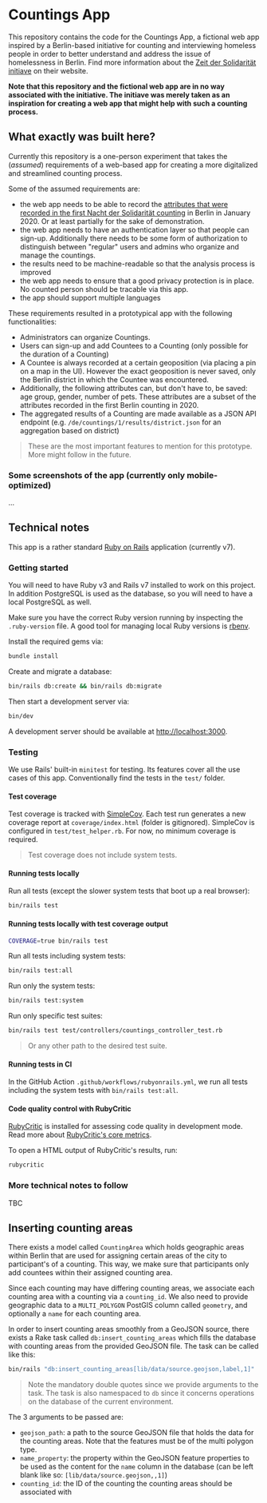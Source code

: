 # Countings App

This repository contains the code for the Countings App, a fictional web app inspired by a Berlin-based initiative for counting and interviewing homeless people in order to better understand and address the issue of homelessness in Berlin. Find more information about the [Zeit der Solidarität initiave](https://zeitdersolidaritaet.de/) on their website.

**Note that this repository and the fictional web app are in no way associated with the initiative. The initiave was merely taken as an inspiration for creating a web app that might help with such a counting process.**

## What exactly was built here?

Currently this repository is a one-person experiment that takes the (_assumed_) requirements of a web-based app for creating a more digitalized and streamlined counting process.

Some of the assumed requirements are:

- the web app needs to be able to record the [attributes that were recorded in the first Nacht der Solidarität counting](https://zeitdersolidaritaet.de/ergebnisse/) in Berlin in January 2020. Or at least partially for the sake of demonstration.
- the web app needs to have an authentication layer so that people can sign-up. Additionally there needs to be some form of authorization to distinguish between "regular" users and admins who organize and manage the countings.
- the results need to be machine-readable so that the analysis process is improved
- the web app needs to ensure that a good privacy protection is in place. No counted person should be tracable via this app.
- the app should support multiple languages

These requirements resulted in a prototypical app with the following functionalities:

- Administrators can organize Countings.
- Users can sign-up and add Countees to a Counting (only possible for the duration of a Counting)
- A Countee is always recorded at a certain geoposition (via placing a pin on a map in the UI). However the exact geoposition is never saved, only the Berlin district in which the Countee was encountered.
- Additionally, the following attributes can, but don't have to, be saved: age group, gender, number of pets. These attributes are a subset of the attributes recorded in the first Berlin counting in 2020.
- The aggregated results of a Counting are made available as a JSON API endpoint (e.g. `/de/countings/1/results/district.json` for an aggregation based on district)

> These are the most important features to mention for this prototype. More might follow in the future.

### Some screenshots of the app (currently only mobile-optimized)

...

## Technical notes

This app is a rather standard [Ruby on Rails](https://rubyonrails.org/) application (currently v7).

### Getting started

You will need to have Ruby v3 and Rails v7 installed to work on this project. In addition PostgreSQL is used as the database, so you will need to have a local PostgreSQL as well.

Make sure you have the correct Ruby version running by inspecting the `.ruby-version` file. A good tool for managing local Ruby versions is [rbenv](https://github.com/rbenv/rbenv).

Install the required gems via:

```bash
bundle install
```

Create and migrate a database:

```bash
bin/rails db:create && bin/rails db:migrate
```

Then start a development server via:

```bash
bin/dev
```

A development server should be available at [http://localhost:3000](http://localhost:3000).

### Testing

We use Rails' built-in `minitest` for testing. Its features cover all the use cases of this app. Conventionally find the tests in the `test/` folder.

#### Test coverage

Test coverage is tracked with [SimpleCov](https://github.com/simplecov-ruby/simplecov). Each test run generates a new coverage report at `coverage/index.html` (folder is gitignored). SimpleCov is configured in `test/test_helper.rb`. For now, no minimum coverage is required.

> Test coverage does not include system tests.

#### Running tests locally

Run all tests (except the slower system tests that boot up a real browser):

```bash
bin/rails test
```

#### Running tests locally with test coverage output

```bash
COVERAGE=true bin/rails test
```

Run all tests including system tests:

```bash
bin/rails test:all
```

Run only the system tests:

```bash
bin/rails test:system
```

Run only specific test suites:

```bash
bin/rails test test/controllers/countings_controller_test.rb
```

> Or any other path to the desired test suite.

#### Running tests in CI

In the GitHub Action `.github/workflows/rubyonrails.yml`, we run all tests including the system tests with `bin/rails test:all`.

#### Code quality control with RubyCritic

[RubyCritic](https://github.com/whitesmith/rubycritic) is installed for assessing code quality in development mode. Read more about [RubyCritic's core metrics](https://github.com/whitesmith/rubycritic/blob/main/docs/core-metrics.md).

To open a HTML output of RubyCritic's results, run:

```bash
rubycritic
```

### More technical notes to follow

TBC

## Inserting counting areas

There exists a model called `CountingArea` which holds geographic areas within Berlin that are used for assigning certain areas of the city to participant's of a counting. This way, we make sure that participants only add countees within their assigned counting area.

Since each counting may have differing counting areas, we associate each counting area with a counting via a `counting_id`. We also need to provide geographic data to a `MULTI_POLYGON` PostGIS column called `geometry`, and optionally a `name` for each counting area.

In order to insert counting areas smoothly from a GeoJSON source, there exists a Rake task called `db:insert_counting_areas` which fills the database with counting areas from the provided GeoJSON file. The task can be called like this:

```bash
bin/rails "db:insert_counting_areas[lib/data/source.geojson,label,1]"
```

> Note the mandatory double quotes since we provide arguments to the task. The task is also namespaced to `db` since it concerns operations on the database of the current environment.

The 3 arguments to be passed are:

- `geojson_path`: a path to the source GeoJSON file that holds the data for the counting areas. Note that the features must be of the multi polygon type.
- `name_property`: the property within the GeoJSON feature properties to be used as the content for the `name` column in the database (can be left blank like so: `[lib/data/source.geojson,,1]`)
- `counting_id`: the ID of the counting the counting areas should be associated with
